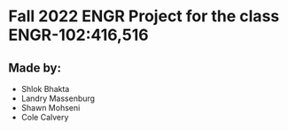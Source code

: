# Fall 2022 ENGR Project for the class ENGR-102:416,516
## Made by:
- Shlok Bhakta
- Landry Massenburg
- Shawn Mohseni
- Cole Calvery
